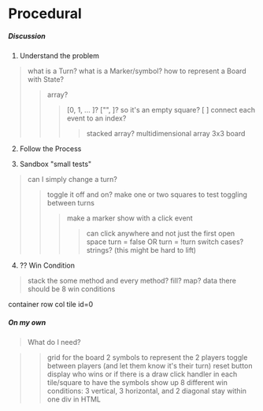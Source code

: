 # Procedural

##### Discussion

1. Understand the problem
> what is a Turn?
> what is a Marker/symbol?
> how to represent a Board with State?
>> array? 
>>> [0, 1, ... ]?
>>> ["", ]? so it's an empty square?
>>> [ ]
>>> connect each event to an index?
>>>> stacked array?
>>> multidimensional array
>>>> 3x3 board 

2. Follow the Process


3. Sandbox "small tests"
> can I simply change a turn?
>> toggle it off and on?
>> make one or two squares to test toggling between turns
>>> make a marker show with a click event
>>>> can click anywhere and not just the first open space
>> turn = false OR turn = !turn 
> switch cases?
> strings? (this might be hard to lift)


4. ?? Win Condition 
> stack the some method and every method? 
> fill?
> map?
> data
> there should be 8 win conditions 


container
    row
        col
            tile id=0


##### On my own

> What do I need?

>> grid for the board
>> 2 symbols to represent the 2 players
>> toggle between players (and let them know it's their turn)
>> reset button
>> display who wins or if there is a draw
>> click handler in each tile/square to have the symbols show up
>> 8 different win conditions: 3 vertical, 3 horizontal, and 2 diagonal
>> stay within one div in HTML 
>>